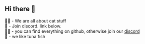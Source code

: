 
## Hi there 👋

🙋‍♀️ - We are all about cat stuff
<br>
🌈 - Join discord. link below.
<br>
👩‍💻 - you can find everything on github, otherwise join our <a href="https://discord.gg/thecats">discord</a> 
<br>
🍿 - we like tuna fish

